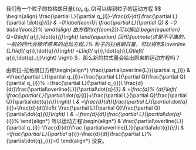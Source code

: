 我们有一个粒子的拉格朗日量$L\left(
q_{i},\dot{q}_{i},Q\right)$可以得到粒子的运动方程
$$
\begin{align}
\frac{\partial L}{\partial q_{i}}-\frac{d}{dt}\frac{\partial L}{\partial
\dot{q}_{i}}  &  =0\label{eom1}\\
\frac{\partial L}{\partial Q}  &  =0 \label{eom2}%
\end{align}
由方程(\ref{eom2})可以解出\begin{equation}
Q=Q\left(  q_{j},\dot{q}_{j}\right)
\end{equation}
回代\footnote{这是不平庸的，一般的回代会破坏原来的运动方程。}%
粒子的拉格朗日量，可以得到$\overline
{L}\left(  q_{i},\dot{q}_{i}\right)  =L\left(  q_{i},\dot{q}_{i},Q\left(
q_{j},\dot{q}_{j}\right)  \right)  $，那么新的拉式量会给出原来的运动方程吗？

由欧拉-拉格朗日方程\begin{align*}
\frac{\partial\overline{L}}{\partial q_{i}} &  =\frac{\partial L}{\partial
q_{i}}+\frac{\partial L}{\partial Q}\frac{\partial Q}{\partial q_{i}}%
=\frac{\partial L}{\partial q_{i}}\\
\frac{d}{dt}\frac{\partial\overline{L}}{\partial\dot{q}_{i}} &  =\frac{d}%
{dt}\left(  \frac{\partial L}{\partial\dot{q}_{i}}+\frac{\partial L}{\partial
Q}\frac{\partial Q}{\partial\dot{q}_{i}}\right)  \\
&  =\frac{d}{dt}\frac{\partial L}{\partial\dot{q}_{i}}+\frac{d}{dt}\left(
\frac{\partial L}{\partial Q}\frac{\partial Q}{\partial\dot{q}_{i}}\right)  \\
&  =\frac{d}{dt}\frac{\partial L}{\partial\dot{q}_{i}}%
\end{align*}
所以运动方程\begin{align*}
&  \frac{\partial\overline{L}}{\partial q_{i}}-\frac{d}{dt}\frac
{\partial\overline{L}}{\partial\dot{q}_{i}}\\
&  =\frac{\partial L}{\partial q_{i}}-\frac{d}{dt}\frac{\partial L}%
{\partial\dot{q}_{i}}=0
\end{align*}
没变。

<!--stackedit_data:
eyJoaXN0b3J5IjpbMTg4NjAxOTExMSwtMjA4ODc0NjYxMl19
-->